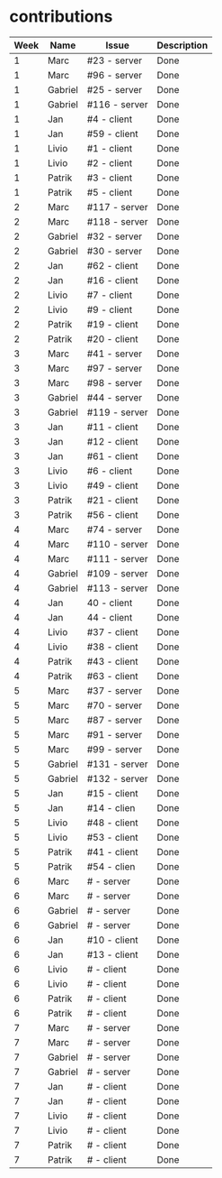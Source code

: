 # contributions

| Week | Name    | Issue         | Description |   
|------|---------|---------------|-------------|
| 1    | Marc    | #23 - server  | Done        |
| 1    | Marc    | #96 - server  | Done        |
| 1    | Gabriel | #25 - server  | Done        |
| 1    | Gabriel | #116 - server | Done        |
| 1    | Jan     | #4 - client   | Done        |
| 1    | Jan     | #59 - client  | Done        |
| 1    | Livio   | #1 - client   | Done        |
| 1    | Livio   | #2 - client   | Done        |
| 1    | Patrik  | #3 - client   | Done        |
| 1    | Patrik  | #5 - client   | Done        |
| 2    | Marc    | #117 - server | Done        |
| 2    | Marc    | #118 - server | Done        |
| 2    | Gabriel | #32 - server  | Done        |
| 2    | Gabriel | #30 - server  | Done        |
| 2    | Jan     | #62 - client  | Done        |
| 2    | Jan     | #16 - client  | Done        |
| 2    | Livio   | #7 - client   | Done        |
| 2    | Livio   | #9 - client   | Done        |
| 2    | Patrik  | #19 - client  | Done        |
| 2    | Patrik  | #20 - client  | Done        |
| 3    | Marc    | #41 - server  | Done        |
| 3    | Marc    | #97 - server  | Done        |
| 3    | Marc    | #98 - server  | Done        |
| 3    | Gabriel | #44 - server  | Done        |
| 3    | Gabriel | #119 - server | Done        |
| 3    | Jan     | #11 - client  | Done        |
| 3    | Jan     | #12 - client  | Done        |
| 3    | Jan     | #61 - client  | Done        |
| 3    | Livio   | #6 - client   | Done        | 
| 3    | Livio   | #49 - client  | Done        |
| 3    | Patrik  | #21 - client  | Done        |
| 3    | Patrik  | #56 - client  | Done        |
| 4    | Marc    | #74 - server  | Done        |
| 4    | Marc    | #110 - server | Done        |
| 4    | Marc    | #111 - server | Done        |
| 4    | Gabriel | #109 - server | Done        |
| 4    | Gabriel | #113 - server | Done        |
| 4    | Jan     | 40 - client   | Done        |
| 4    | Jan     | 44 - client   | Done        |
| 4    | Livio   | #37 - client   | Done       |
| 4    | Livio   | #38 - client   | Done       |
| 4    | Patrik  | #43 - client  | Done        |
| 4    | Patrik  | #63 - client  | Done        |
| 5    | Marc    | #37 - server  | Done        |
| 5    | Marc    | #70 - server  | Done        |
| 5    | Marc    | #87 - server  | Done        |
| 5    | Marc    | #91 - server  | Done        |
| 5    | Marc    | #99 - server  | Done        |
| 5    | Gabriel | #131 - server | Done        |
| 5    | Gabriel | #132 - server | Done        |
| 5    | Jan     | #15 - client  | Done        |
| 5    | Jan     | #14 - clien   | Done        |
| 5    | Livio   | #48 - client  | Done        |
| 5    | Livio   | #53 - client  | Done        |
| 5    | Patrik  | #41 - client  | Done        |
| 5    | Patrik  | #54 - clien   | Done        |
| 6    | Marc    | # - server    | Done        |
| 6    | Marc    | # - server    | Done        |
| 6    | Gabriel | # - server    | Done        |
| 6    | Gabriel | # - server    | Done        |
| 6    | Jan     | #10 - client  | Done        |
| 6    | Jan     | #13 - client  | Done        |
| 6    | Livio   | # - client    | Done        |
| 6    | Livio   | # - client    | Done        |
| 6    | Patrik  | # - client    | Done        |
| 6    | Patrik  | # - client    | Done        |
| 7    | Marc    | # - server    | Done        |
| 7    | Marc    | # - server    | Done        |
| 7    | Gabriel | # - server    | Done        |
| 7    | Gabriel | # - server    | Done        |
| 7    | Jan     | # - client    | Done        |
| 7    | Jan     | # - client    | Done        |
| 7    | Livio   | # - client    | Done        |
| 7    | Livio   | # - client    | Done        |
| 7    | Patrik  | # - client    | Done        |
| 7    | Patrik  | # - client    | Done        |
